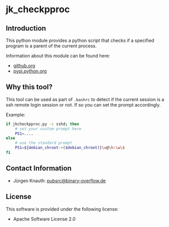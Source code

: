 jk_checkpproc
==========

Introduction
------------

This python module provides a python script that checks if a specified program is a parent of the current process.

Information about this module can be found here:

* [github.org](https://github.com/jkpubsrc/python-tool-jk-checkpproc)
* [pypi.python.org](https://pypi.python.org/pypi/jk-checkpproc)

Why this tool?
----------------

This tool can be used as part of `.bashrc` to detect if the current session is a ssh remote login session or not.
If so you can set the prompt accordingly.

Example:

```bash
if jkcheckpproc.py -c sshd; then
	# set your custom prompt here
	PS1=....
else
	# use the standard prompt
	PS1=${debian_chroot:+($debian_chroot)}\u@\h:\w\$
fi
```

Contact Information
-------------------

* Jürgen Knauth: pubsrc@binary-overflow.de

License
-------

This software is provided under the following license:

* Apache Software License 2.0



